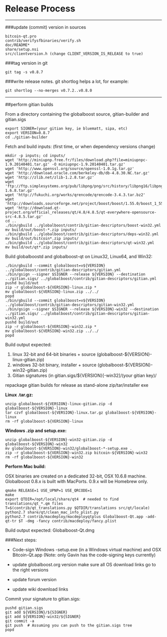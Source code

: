 Release Process
====================

* * *

###update (commit) version in sources


	bitcoin-qt.pro
	contrib/verifysfbinaries/verify.sh
	doc/README*
	share/setup.nsi
	src/clientversion.h (change CLIENT_VERSION_IS_RELEASE to true)

###tag version in git

	git tag -s v0.8.7

###write release notes. git shortlog helps a lot, for example:

	git shortlog --no-merges v0.7.2..v0.8.0

* * *

##perform gitian builds

 From a directory containing the globalboost source, gitian-builder and gitian.sigs
  
	export SIGNER=(your gitian key, ie bluematt, sipa, etc)
	export VERSION=0.8.7
	cd ./gitian-builder

 Fetch and build inputs: (first time, or when dependency versions change)

	mkdir -p inputs; cd inputs/
	wget 'http://miniupnp.free.fr/files/download.php?file=miniupnpc-1.9.20140401.tar.gz' -O miniupnpc-1.9.20140401.tar.gz'
	wget 'http://www.openssl.org/source/openssl-1.0.1g.tar.gz'
	wget 'http://download.oracle.com/berkeley-db/db-4.8.30.NC.tar.gz'
	wget 'http://zlib.net/zlib-1.2.8.tar.gz'
	wget 'ftp://ftp.simplesystems.org/pub/libpng/png/src/history/libpng16/libpng-1.6.8.tar.gz'
	wget 'http://fukuchi.org/works/qrencode/qrencode-3.4.3.tar.bz2'
	wget 'http://downloads.sourceforge.net/project/boost/boost/1.55.0/boost_1_55_0.tar.bz2'
	wget 'http://download.qt-project.org/official_releases/qt/4.8/4.8.5/qt-everywhere-opensource-src-4.8.5.tar.gz'
	cd ..
	./bin/gbuild ../globalboost/contrib/gitian-descriptors/boost-win32.yml
	mv build/out/boost-*.zip inputs/
	./bin/gbuild ../globalboost/contrib/gitian-descriptors/deps-win32.yml
	mv build/out/bitcoin*.zip inputs/
	./bin/gbuild ../globalboost/contrib/gitian-descriptors/qt-win32.yml
	mv build/out/qt*.zip inputs/

 Build globalboostd and globalboost-qt on Linux32, Linux64, and Win32:
  
	./bin/gbuild --commit globalboost=v${VERSION} ../globalboost/contrib/gitian-descriptors/gitian.yml
	./bin/gsign --signer $SIGNER --release ${VERSION} --destination ../gitian.sigs/ ../globalboost/contrib/gitian-descriptors/gitian.yml
	pushd build/out
	zip -r globalboost-${VERSION}-linux.zip *
	mv globalboost-${VERSION}-linux.zip ../../
	popd
	./bin/gbuild --commit globalboost=v${VERSION} ../globalboost/contrib/gitian-descriptors/gitian-win32.yml
	./bin/gsign --signer $SIGNER --release ${VERSION}-win32 --destination ../gitian.sigs/ ../globalboost/contrib/gitian-descriptors/gitian-win32.yml
	pushd build/out
	zip -r globalboost-${VERSION}-win32.zip *
	mv globalboost-${VERSION}-win32.zip ../../
	popd

  Build output expected:

  1. linux 32-bit and 64-bit binaries + source (globalboost-${VERSION}-linux-gitian.zip)
  2. windows 32-bit binary, installer + source (globalboost-${VERSION}-win32-gitian.zip)
  3. Gitian signatures (in gitian.sigs/${VERSION}[-win32]/(your gitian key)/

repackage gitian builds for release as stand-alone zip/tar/installer exe

**Linux .tar.gz:**

	unzip globalboost-${VERSION}-linux-gitian.zip -d globalboost-${VERSION}-linux
	tar czvf globalboost-${VERSION}-linux.tar.gz globalboost-${VERSION}-linux
	rm -rf globalboost-${VERSION}-linux

**Windows .zip and setup.exe:**

	unzip globalboost-${VERSION}-win32-gitian.zip -d globalboost-${VERSION}-win32
	mv globalboost-${VERSION}-win32/globalboost-*-setup.exe .
	zip -r globalboost-${VERSION}-win32.zip bitcoin-${VERSION}-win32
	rm -rf globalboost-${VERSION}-win32

**Perform Mac build:**

  OSX binaries are created on a dedicated 32-bit, OSX 10.6.8 machine.
  Globalboost 0.8.x is built with MacPorts.  0.9.x will be Homebrew only.

	qmake RELEASE=1 USE_UPNP=1 USE_QRCODE=1
	make
	export QTDIR=/opt/local/share/qt4  # needed to find translations/qt_*.qm files
	T=$(contrib/qt_translations.py $QTDIR/translations src/qt/locale)
	python2.7 share/qt/clean_mac_info_plist.py
	python2.7 contrib/macdeploy/macdeployqtplus Globalboost-Qt.app -add-qt-tr $T -dmg -fancy contrib/macdeploy/fancy.plist

 Build output expected: Globalboost-Qt.dmg

###Next steps:

* Code-sign Windows -setup.exe (in a Windows virtual machine) and
  OSX Bitcoin-Qt.app (Note: only Gavin has the code-signing keys currently)

* update globalboost.org version
  make sure all OS download links go to the right versions

* update forum version

* update wiki download links

Commit your signature to gitian.sigs:

	pushd gitian.sigs
	git add ${VERSION}/${SIGNER}
	git add ${VERSION}-win32/${SIGNER}
	git commit -a
	git push  # Assuming you can push to the gitian.sigs tree
	popd

